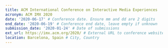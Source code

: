 ```yaml
---
title: ACM International Conference on Interactive Media Experiences
acronym: ACM IMX 2020
date: '2020-06-17' # Conference date. Ensure mm and dd are 2 digits
end_date: '2020-06-19' # Conference end date, leave empty if unknown
submission_date: '2020-01-24' # Date of submissions
ext_url: https://imx.acm.org/2020/ # External URL to conference website
location: Barcelona, Spain # City, Country
---
```

